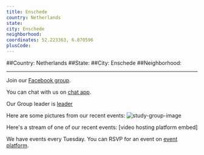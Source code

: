 ```yaml
---
title: Enschede
country: Netherlands
state: 
city: Enschede
neighborhood: 
coordinates: 52.223363, 6.870596
plusCode:
---
```


##Country: Netherlands
##State: 
##City: Enschede
##Neighborhood: 
*****
Join our [Facebook group](https://www.facebook.com/groups/free.code.camp.enschede).

You can chat with us on [chat app]().

Our Group leader is [leader]()

Here are some pictures from our recent events:
![study-group-image]()

Here's a stream of one of our recent events:
[video hosting platform embed]

We have events every Tuesday. You can RSVP for an event on [event platform]().
